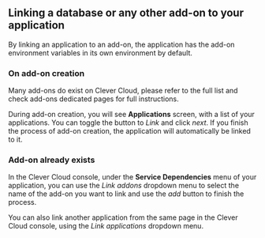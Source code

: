 ## Linking a database or any other add-on to your application

By linking an application to an add-on, the application has the add-on environment variables in its own environment by default.

### On add-on creation

Many add-ons do exist on Clever Cloud, please refer to the full list and check add-ons dedicated pages for full instructions.

During add-on creation, you will see **Applications** screen, with a list of your applications. You can toggle the button to *Link* and click *next*. If you finish the process of add-on creation, the application will automatically be linked to it.

### Add-on already exists

In the Clever Cloud console, under the **Service Dependencies** menu of your application, you can use the *Link addons* dropdown menu to select the name of the add-on you want to link and use the *add* button to finish the process.

You can also link another application from the same page in the Clever Cloud console, using the *Link applications* dropdown menu.
